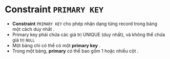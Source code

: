 # Constraint `PRIMARY KEY`
- **Constraint** `PRIMARY KEY` cho phép nhận dạng từng record trong bảng một cách duy nhất .
- Primary key phải chứa các giá trị UNIQUE (duy nhất), và không thể chứa giá trị `NULL`
- Một bảng chỉ có thể có một **primary key** .
- Trong một bảng, **primary** có thể bao gồm 1 hoặc nhiều cột .
